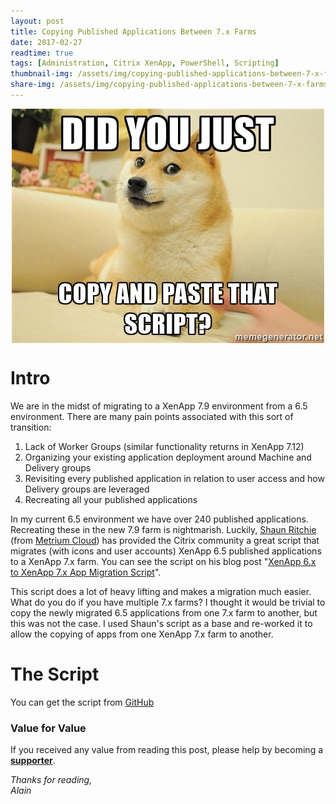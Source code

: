 ```yaml
---
layout: post
title: Copying Published Applications Between 7.x Farms
date: 2017-02-27
readtime: true
tags: [Administration, Citrix XenApp, PowerShell, Scripting]
thumbnail-img: /assets/img/copying-published-applications-between-7-x-farms/copy1.jpg
share-img: /assets/img/copying-published-applications-between-7-x-farms/copy1.jpg
---
```

<img 
    style="display: block;
		   margin-left: auto;
           margin-right: auto;"
    src="/assets/img/copying-published-applications-between-7-x-farms/copy1.jpg" 
    alt="dog">

# Intro #
We are in the midst of migrating to a XenApp 7.9 environment from a 6.5 environment. There are many pain points associated with this sort of transition:
<ol>
	<li>Lack of Worker Groups (similar functionality returns in XenApp 7.12)</li>
	<li>Organizing your existing application deployment around Machine and Delivery groups</li>
	<li>Revisiting every published application in relation to user access and how Delivery groups are leveraged</li>
	<li>Recreating all your published applications</li>
</ol>
In my current 6.5 environment we have over 240 published applications. Recreating these in the new 7.9 farm is nightmarish. Luckily, <a href="https://www.linkedin.com/in/meritumshaun/" target="_blank">Shaun Ritchie</a> (from <a href="https://meritum.cloud/" target="_blank">Metrium Cloud</a>) has provided the Citrix community a great script that migrates (with icons and user accounts) XenApp 6.5 published applications to a XenApp 7.x farm. You can see the script on his blog post "<a href="https://meritum.cloud/xenapp-6-x-to-xenapp-7-x-app-migration-script/" target="_blank">XenApp 6.x to XenApp 7.x App Migration Script</a>".

This script does a lot of heavy lifting and makes a migration much easier. What do you do if you have multiple 7.x farms? I thought it would be trivial to copy the newly migrated 6.5 applications from one 7.x farm to another, but this was not the case. I used Shaun's script as a base and re-worked it to allow the copying of apps from one XenApp 7.x farm to another.
<h1>The Script</h1>
You can get the script from <a href="https://github.com/alainassaf/copy-xa7apps.git" target="_blank">GitHub</a>

### Value for Value
If you received any value from reading this post, please help by becoming a [**supporter**](https://www.paypal.com/donate?hosted_button_id=73HNLGA2SGLLU).

*Thanks for reading,*  
*Alain*